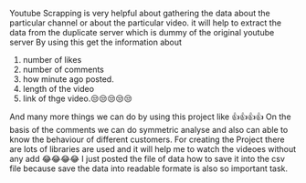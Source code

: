 Youtube Scrapping is very helpful about gathering the data about the particular channel or about the particular video.
it will help to extract the data from the duplicate server which is dummy of the original youtube server
By using this get the information about
1. number of likes
2. number of comments
3. how minute ago posted.
4. length of the video
5. link of thge video.😒😒😒😒😒


And many more things we can do by using this project like 👍👍👍👍
On the basis of the comments we can do symmetric analyse and also can able to know the behaviour of different customers.
For creating the Project there are lots of libraries are used and it will help me to watch the videoes without any add 😂😂😂😂
  I just posted the file of data how to save it into the csv file because save the data into readable formate is also so important task.
